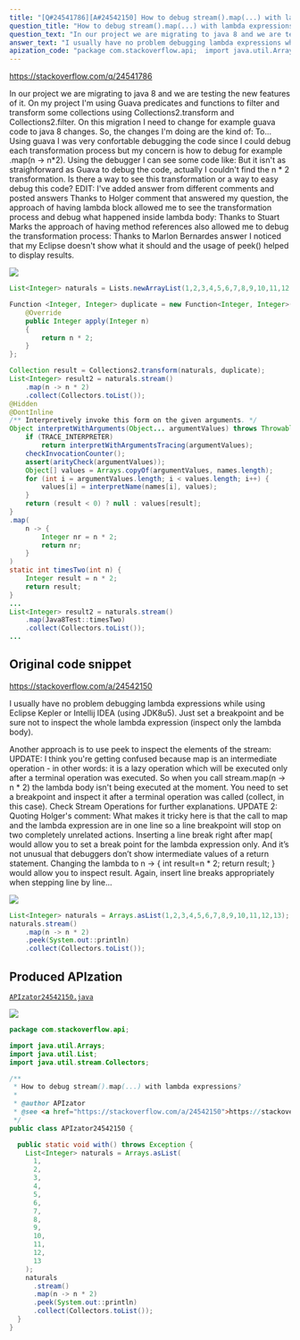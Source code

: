 ```yaml
---
title: "[Q#24541786][A#24542150] How to debug stream().map(...) with lambda expressions?"
question_title: "How to debug stream().map(...) with lambda expressions?"
question_text: "In our project we are migrating to java 8 and we are testing the new features of it. On my project I'm using Guava predicates and functions to filter and transform some collections using Collections2.transform and Collections2.filter. On this migration I need to change for example guava code to java 8 changes. So, the changes I'm doing are the kind of: To... Using guava I was very confortable debugging the code since I could debug each transformation process but my concern is how to debug for example .map(n -> n*2). Using the debugger I can see some code like: But it isn't as straighforward as Guava to debug the code, actually I couldn't find the n * 2 transformation. Is there a way to see this transformation or a way to easy debug this code? EDIT: I've added answer from different comments and posted answers Thanks to Holger comment that answered my question, the approach of having lambda block allowed me to see the transformation process and debug what happened inside lambda body: Thanks to Stuart Marks the approach of having method references also allowed me to debug the transformation process: Thanks to Marlon Bernardes answer I noticed that my Eclipse doesn't show what it should and the usage of peek() helped to display results."
answer_text: "I usually have no problem debugging lambda expressions while using Eclipse Kepler or Intellij IDEA (using JDK8u5). Just set a breakpoint and be sure not to inspect the whole lambda expression (inspect only the lambda body).  Another approach is to use peek to inspect the elements of the stream: UPDATE: I think you're getting confused because map is an intermediate operation - in other words: it is a lazy operation which will be executed only after a terminal operation was executed. So when you call stream.map(n -> n * 2) the lambda body isn't being executed at the moment. You need to set a breakpoint and inspect it after a terminal operation was called (collect, in this case). Check Stream Operations for further explanations. UPDATE 2: Quoting Holger's comment: What makes it tricky here is that the call to map and the lambda   expression are in one line so a line breakpoint will stop on two   completely unrelated actions. Inserting a line break right after map(   would allow you to set a break point for the lambda expression only.   And it’s not unusual that debuggers don’t show intermediate values of   a return statement. Changing the lambda to n -> { int result=n * 2; return result; }   would allow you to inspect result. Again, insert line   breaks appropriately when stepping line by line…"
apization_code: "package com.stackoverflow.api;  import java.util.Arrays; import java.util.List; import java.util.stream.Collectors;  /**  * How to debug stream().map(...) with lambda expressions?  *  * @author APIzator  * @see <a href=\"https://stackoverflow.com/a/24542150\">https://stackoverflow.com/a/24542150</a>  */ public class APIzator24542150 {    public static void with() throws Exception {     List<Integer> naturals = Arrays.asList(       1,       2,       3,       4,       5,       6,       7,       8,       9,       10,       11,       12,       13     );     naturals       .stream()       .map(n -> n * 2)       .peek(System.out::println)       .collect(Collectors.toList());   } }"
---
```


https://stackoverflow.com/q/24541786

In our project we are migrating to java 8 and we are testing the new features of it.
On my project I&#x27;m using Guava predicates and functions to filter and transform some collections using Collections2.transform and Collections2.filter.
On this migration I need to change for example guava code to java 8 changes. So, the changes I&#x27;m doing are the kind of:
To...
Using guava I was very confortable debugging the code since I could debug each transformation process but my concern is how to debug for example .map(n -&gt; n*2).
Using the debugger I can see some code like:
But it isn&#x27;t as straighforward as Guava to debug the code, actually I couldn&#x27;t find the n * 2 transformation.
Is there a way to see this transformation or a way to easy debug this code?
EDIT: I&#x27;ve added answer from different comments and posted answers
Thanks to Holger comment that answered my question, the approach of having lambda block allowed me to see the transformation process and debug what happened inside lambda body:
Thanks to Stuart Marks the approach of having method references also allowed me to debug the transformation process:
Thanks to Marlon Bernardes answer I noticed that my Eclipse doesn&#x27;t show what it should and the usage of peek() helped to display results.


<div class="code-logo"><img src="/stackoverflow.png" /></div>

```java
List<Integer> naturals = Lists.newArrayList(1,2,3,4,5,6,7,8,9,10,11,12,13);

Function <Integer, Integer> duplicate = new Function<Integer, Integer>(){
    @Override
    public Integer apply(Integer n)
    {
        return n * 2;
    }
};

Collection result = Collections2.transform(naturals, duplicate);
List<Integer> result2 = naturals.stream()
    .map(n -> n * 2)
    .collect(Collectors.toList());
@Hidden
@DontInline
/** Interpretively invoke this form on the given arguments. */
Object interpretWithArguments(Object... argumentValues) throws Throwable {
    if (TRACE_INTERPRETER)
        return interpretWithArgumentsTracing(argumentValues);
    checkInvocationCounter();
    assert(arityCheck(argumentValues));
    Object[] values = Arrays.copyOf(argumentValues, names.length);
    for (int i = argumentValues.length; i < values.length; i++) {
        values[i] = interpretName(names[i], values);
    }
    return (result < 0) ? null : values[result];
}
.map(
    n -> {
        Integer nr = n * 2;
        return nr;
    }
)
static int timesTwo(int n) {
    Integer result = n * 2;
    return result;
}
...
List<Integer> result2 = naturals.stream()
    .map(Java8Test::timesTwo)
    .collect(Collectors.toList());
...
```


## Original code snippet

https://stackoverflow.com/a/24542150

I usually have no problem debugging lambda expressions while using Eclipse Kepler or Intellij IDEA (using JDK8u5). Just set a breakpoint and be sure not to inspect the whole lambda expression (inspect only the lambda body).

Another approach is to use peek to inspect the elements of the stream:
UPDATE:
I think you&#x27;re getting confused because map is an intermediate operation - in other words: it is a lazy operation which will be executed only after a terminal operation was executed. So when you call stream.map(n -&gt; n * 2) the lambda body isn&#x27;t being executed at the moment. You need to set a breakpoint and inspect it after a terminal operation was called (collect, in this case).
Check Stream Operations for further explanations.
UPDATE 2:
Quoting Holger&#x27;s comment:
What makes it tricky here is that the call to map and the lambda
  expression are in one line so a line breakpoint will stop on two
  completely unrelated actions.
Inserting a line break right after map(
  would allow you to set a break point for the lambda expression only.
  And it’s not unusual that debuggers don’t show intermediate values of
  a return statement. Changing the lambda to n -&gt; { int result=n * 2; return result; }
  would allow you to inspect result. Again, insert line
  breaks appropriately when stepping line by line…

<div class="code-logo"><img src="/stackoverflow.png" /></div>

```java
List<Integer> naturals = Arrays.asList(1,2,3,4,5,6,7,8,9,10,11,12,13);
naturals.stream()
    .map(n -> n * 2)
    .peek(System.out::println)
    .collect(Collectors.toList());
```

## Produced APIzation

[`APIzator24542150.java`](https://github.com/blind-papers/apization-temp-data/raw/main/search/APIzator24542150.java)

<div class="code-logo"><img src="/apizator.png" /></div>

```java
package com.stackoverflow.api;

import java.util.Arrays;
import java.util.List;
import java.util.stream.Collectors;

/**
 * How to debug stream().map(...) with lambda expressions?
 *
 * @author APIzator
 * @see <a href="https://stackoverflow.com/a/24542150">https://stackoverflow.com/a/24542150</a>
 */
public class APIzator24542150 {

  public static void with() throws Exception {
    List<Integer> naturals = Arrays.asList(
      1,
      2,
      3,
      4,
      5,
      6,
      7,
      8,
      9,
      10,
      11,
      12,
      13
    );
    naturals
      .stream()
      .map(n -> n * 2)
      .peek(System.out::println)
      .collect(Collectors.toList());
  }
}

```